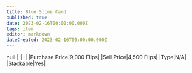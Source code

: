 ```yaml
---
title: Blue Slime Card
published: true
date: 2023-02-16T00:00:00.000Z
tags: item
editor: markdown
dateCreated: 2023-02-16T00:00:00.000Z
---
```


null
|-|-|
|Purchase Price|9,000 Flips|
|Sell Price|4,500 Flips|
|Type|N/A|
|Stackable|Yes|

